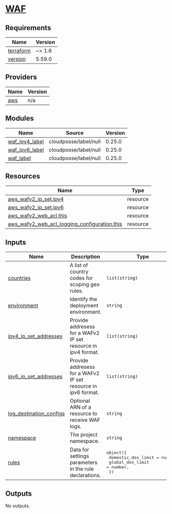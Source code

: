 # [WAF](https://docs.aws.amazon.com/waf/)

<!-- BEGIN_TF_DOCS -->
## Requirements

| Name | Version |
|------|---------|
| <a name="requirement_terraform"></a> [terraform](#requirement\_terraform) | ~> 1.6 |
| <a name="requirement_version"></a> [version](#requirement\_version) | 5.59.0 |

## Providers

| Name | Version |
|------|---------|
| <a name="provider_aws"></a> [aws](#provider\_aws) | n/a |

## Modules

| Name | Source | Version |
|------|--------|---------|
| <a name="module_waf_ipv4_label"></a> [waf\_ipv4\_label](#module\_waf\_ipv4\_label) | cloudposse/label/null | 0.25.0 |
| <a name="module_waf_ipv6_label"></a> [waf\_ipv6\_label](#module\_waf\_ipv6\_label) | cloudposse/label/null | 0.25.0 |
| <a name="module_waf_label"></a> [waf\_label](#module\_waf\_label) | cloudposse/label/null | 0.25.0 |

## Resources

| Name | Type |
|------|------|
| [aws_wafv2_ip_set.ipv4](https://registry.terraform.io/providers/hashicorp/aws/latest/docs/resources/wafv2_ip_set) | resource |
| [aws_wafv2_ip_set.ipv6](https://registry.terraform.io/providers/hashicorp/aws/latest/docs/resources/wafv2_ip_set) | resource |
| [aws_wafv2_web_acl.this](https://registry.terraform.io/providers/hashicorp/aws/latest/docs/resources/wafv2_web_acl) | resource |
| [aws_wafv2_web_acl_logging_configuration.this](https://registry.terraform.io/providers/hashicorp/aws/latest/docs/resources/wafv2_web_acl_logging_configuration) | resource |

## Inputs

| Name | Description | Type | Default | Required |
|------|-------------|------|---------|:--------:|
| <a name="input_countries"></a> [countries](#input\_countries) | A list of country codes for scoping geo rules. | `list(string)` | n/a | yes |
| <a name="input_environment"></a> [environment](#input\_environment) | Identify the deployment environment. | `string` | n/a | yes |
| <a name="input_ipv4_ip_set_addresses"></a> [ipv4\_ip\_set\_addresses](#input\_ipv4\_ip\_set\_addresses) | Provide addresess for a WAFv2 IP set resource in ipv4 format. | `list(string)` | n/a | yes |
| <a name="input_ipv6_ip_set_addresses"></a> [ipv6\_ip\_set\_addresses](#input\_ipv6\_ip\_set\_addresses) | Provide addresess for a WAFv2 IP set resource in ipv6 format. | `list(string)` | n/a | yes |
| <a name="input_log_destination_configs"></a> [log\_destination\_configs](#input\_log\_destination\_configs) | Optional ARN of a resource to receive WAF logs. | `string` | `null` | no |
| <a name="input_namespace"></a> [namespace](#input\_namespace) | The project namespace. | `string` | n/a | yes |
| <a name="input_rules"></a> [rules](#input\_rules) | Data for settings parameters in the rule declarations. | <pre>object({<br>    domestic_dos_limit = number,<br>    global_dos_limit   = number,<br>  })</pre> | n/a | yes |

## Outputs

No outputs.
<!-- END_TF_DOCS -->